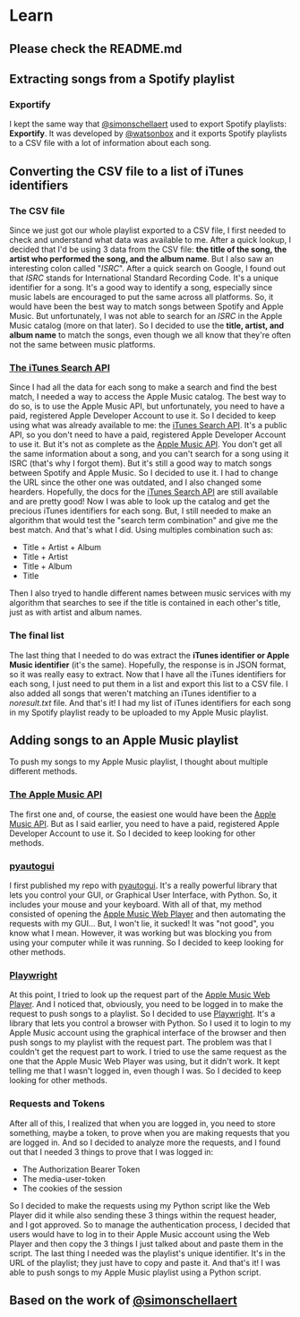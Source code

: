 # Learn
## Please check the README.md
## Extracting songs from a Spotify playlist
### Exportify
I kept the same way that [@simonschellaert](https://github.com/simonschellaert/Exportify) used to export Spotify playlists: **Exportify**. It was developed by [@watsonbox](https://github.com/watsonbox) and it exports Spotify playlists to a CSV file with a lot of information about each song.
## Converting the CSV file to a list of iTunes identifiers
### The CSV file
Since we just got our whole playlist exported to a CSV file, I first needed to check and understand what data was available to me. After a quick lookup, I decided that I'd be using 3 data from the CSV file: **the title of the song, the artist who performed the song, and the album name**. But I also saw an interesting colon called "*ISRC*". After a quick search on Google, I found out that *ISRC* stands for International Standard Recording Code. It's a unique identifier for a song. It's a good way to identify a song, especially since music labels are encouraged to put the same across all platforms. So, it would have been the best way to match songs between Spotify and Apple Music. But unfortunately, I was not able to search for an *ISRC* in the Apple Music catalog (more on that later). So I decided to use the **title, artist, and album name** to match the songs, even though we all know that they're often not the same between music platforms.
### [The iTunes Search API](https://developer.apple.com/library/archive/documentation/AudioVideo/Conceptual/iTuneSearchAPI/index.html)
Since I had all the data for each song to make a search and find the best match, I needed a way to access the Apple Music catalog. The best way to do so, is to use the Apple Music API, but unfortunately, you need to have a paid, registered Apple Developer Account to use it. So I decided to keep using what was already available to me: the [iTunes Search API](https://developer.apple.com/library/archive/documentation/AudioVideo/Conceptual/iTuneSearchAPI/index.html). It's a public API, so you don't need to have a paid, registered Apple Developer Account to use it. But it's not as complete as the [Apple Music API](https://developer.apple.com/documentation/applemusicapi). You don't get all the same information about a song, and you can't search for a song using it ISRC (that's why I forgot them). But it's still a good way to match songs between Spotify and Apple Music. So I decided to use it. I had to change the URL since the other one was outdated, and I also changed some hearders. Hopefully, the docs for the [iTunes Search API](https://developer.apple.com/library/archive/documentation/AudioVideo/Conceptual/iTuneSearchAPI/index.html) are still available and are pretty good! Now I was able to look up the catalog and get the precious iTunes identifiers for each song. But, I still needed to make an algorithm that would test the "search term combination" and give me the best match. And that's what I did. Using multiples combination such as:
- Title + Artist + Album
- Title + Artist
- Title + Album
- Title

Then I also tryed to handle different names between music services with my algorithm that searches to see if the title is contained in each other's title, just as with artist and album names.
### The final list
The last thing that I needed to do was extract the **iTunes identifier or Apple Music identifier** (it's the same). Hopefully, the response is in JSON format, so it was really easy to extract. Now that I have all the iTunes identifiers for each song, I just need to put them in a list and export this list to a CSV file. I also added all songs that weren't matching an iTunes identifier to a *noresult.txt* file. And that's it! I had my list of iTunes identifiers for each song in my Spotify playlist ready to be uploaded to my Apple Music playlist.
## Adding songs to an Apple Music playlist
To push my songs to my Apple Music playlist, I thought about multiple different methods.
### [The Apple Music API](https://developer.apple.com/documentation/applemusicapi)
The first one and, of course, the easiest one would have been the [Apple Music API](https://developer.apple.com/documentation/applemusicapi). But as I said earlier, you need to have a paid, registered Apple Developer Account to use it. So I decided to keep looking for other methods.
### [pyautogui](https://pyautogui.readthedocs.io/en/latest/)
I first published my repo with [pyautogui](https://pyautogui.readthedocs.io/en/latest/). It's a really powerful library that lets you control your GUI, or Graphical User Interface, with Python. So, it includes your mouse and your keyboard. With all of that, my method consisted of opening the [Apple Music Web Player](https://music.apple.com) and then automating the requests with my GUI... But, I won't lie, it sucked! It was "not good", you know what I mean. However, it was working but was blocking you from using your computer while it was running. So I decided to keep looking for other methods.
### [Playwright](https://playwright.dev/)
At this point, I tried to look up the request part of the [Apple Music Web Player](https://music.apple.com). And I noticed that, obviously, you need to be logged in to make the request to push songs to a playlist. So I decided to use [Playwright](https://playwright.dev/). It's a library that lets you control a browser with Python. So I used it to login to my Apple Music account using the graphical interface of the browser and then push songs to my playlist with the request part. The problem was that I couldn't get the request part to work. I tried to use the same request as the one that the Apple Music Web Player was using, but it didn't work. It kept telling me that I wasn't logged in, even though I was. So I decided to keep looking for other methods.
### Requests and Tokens
After all of this, I realized that when you are logged in, you need to store something, maybe a token, to prove when you are making requests that you are logged in. And so I decided to analyze more the requests, and I found out that I needed 3 things to prove that I was logged in:
- The Authorization Bearer Token
- The media-user-token
- The cookies of the session

So I decided to make the requests using my Python script like the Web Player did it while also sending these 3 things within the request header, and I got approved. So to manage the authentication process, I decided that users would have to log in to their Apple Music account using the Web Player and then copy the 3 things I just talked about and paste them in the script. The last thing I needed was the playlist's unique identifier. It's in the URL of the playlist; they just have to copy and paste it.
And that's it! I was able to push songs to my Apple Music playlist using a Python script.
## Based on the work of [@simonschellaert](https://github.com/simonschellaert/spotify2am)
